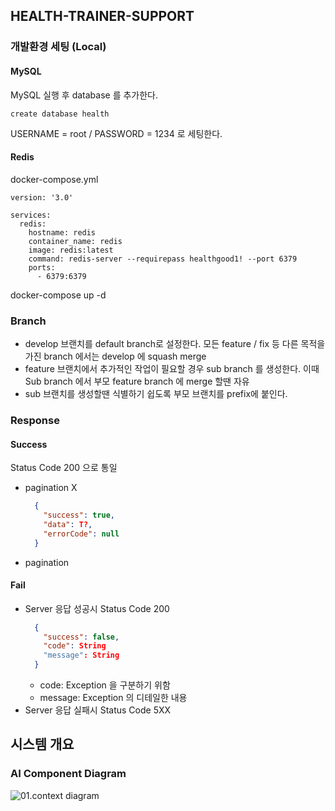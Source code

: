 ## HEALTH-TRAINER-SUPPORT

### 개발환경 세팅 (Local)
#### MySQL
MySQL 실행 후 database 를 추가한다.
```
create database health
```
USERNAME = root /
PASSWORD = 1234
로 세팅한다.
#### Redis
docker-compose.yml
```
version: '3.0'

services:
  redis:
    hostname: redis
    container_name: redis
    image: redis:latest
    command: redis-server --requirepass healthgood1! --port 6379
    ports:
      - 6379:6379
```
docker-compose up -d

### Branch
- develop 브랜치를 default branch로 설정한다. 모든 feature / fix 등 다른 목적을 가진 branch 에서는 develop 에 squash merge
- feature 브랜치에서 추가적인 작업이 필요할 경우 sub branch 를 생성한다. 이때 Sub branch 에서 부모 feature branch 에 merge 할땐 자유
- sub 브랜치를 생성할땐 식별하기 쉽도록 부모 브랜치를 prefix에 붙인다.

### Response
#### Success
Status Code 200 으로 통일
- pagination X
  ```json
    {
      "success": true,
      "data": T?,
      "errorCode": null
    }
  ```
- pagination

#### Fail
- Server 응답 성공시 Status Code 200
  ```json
    {
      "success": false,
      "code": String
      "message": String
    }
    ```
    - code: Exception 을 구분하기 위함
    - message: Exception 의 디테일한 내용
- Server 응답 실패시 Status Code 5XX

## 시스템 개요

### AI Component Diagram
![01.context diagram](./docs/ai.png)
